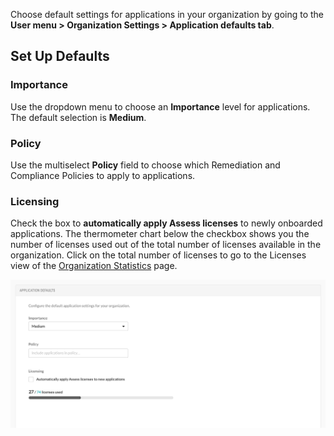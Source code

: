 <!--
title: "Applications"
description: "Overview of application settings"
tags: "Admin Organization settings applications"
-->

Choose default settings for <!-- future --> applications in your organization by going to the **User menu > Organization Settings > Application defaults tab**. 

## Set Up Defaults

### Importance

Use the dropdown menu to choose an **Importance** level for applications. The default selection is **Medium**.

### Policy

Use the multiselect **Policy** field to choose which Remediation and Compliance Policies to apply to applications.

### Licensing 

Check the box to **automatically apply Assess licenses** to newly onboarded applications. The thermometer chart below the checkbox shows you the number of licenses used out of the total number of licenses available in the organization. Click on the total number of licenses to go to the Licenses view of the [Organization Statistics](user-reports.html#orgstats) page. 

<a href="assets/images/Application-defaults.png" rel="lightbox" title="Configuration form for Application Defaults"><img class="thumbnail" src="assets/images/Application-defaults.png"/></a>

